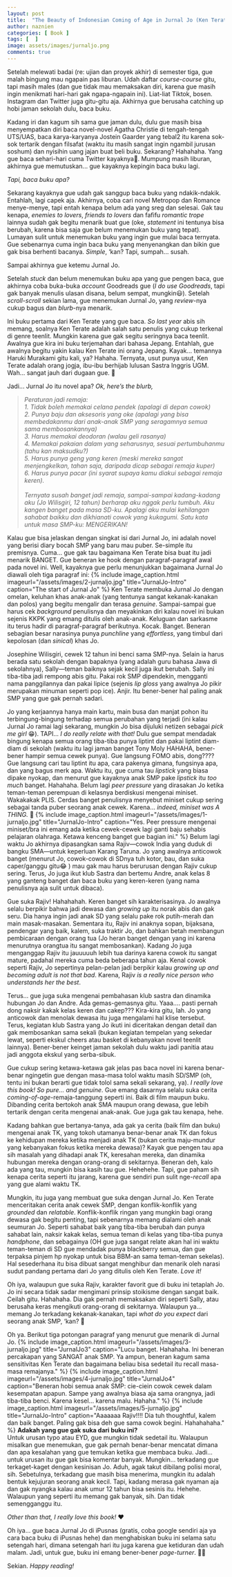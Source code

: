 ```yaml
---
layout: post
title:  "The Beauty of Indonesian Coming of Age in Jurnal Jo (Ken Terate, 2008)"
author: naznien
categories: [ Book ]
tags: [  ]
image: assets/images/jurnaljo.png
comments: true
---
```


Setelah melewati badai (re: ujian dan proyek akhir) di semester tiga, gue malah bingung mau ngapain pas liburan. Udah daftar *course-course* gitu, tapi masih males (dan gue tidak mau memaksakan diri, karena gue masih ingin menikmati hari-hari gak ngapa-ngapain ini). Liat-liat Tiktok, bosen. Instagram dan Twitter juga gitu-gitu aja. Akhirnya gue berusaha catching up hobi jaman sekolah dulu, baca buku.

Kadang iri dan kagum sih sama gue jaman dulu, dulu gue masih bisa menyempatkan diri baca novel-novel Agatha Christie di tengah-tengah UTS/UAS, baca karya-karyanya Jostein Gaarder yang tebal2 itu karena sok-sok tertarik dengan filsafat (waktu itu masih sangat ingin ngambil jurusan soshum) dan nyisihin uang jajan buat beli buku. Sekarang? Hahahaha. Yang gue baca sehari-hari cuma Twitter kayaknya🤣. Mumpung masih liburan, akhirnya gue memutuskan... gue kayaknya kepingin baca buku lagi.

*Tapi, baca buku apa?*

Sekarang kayaknya gue udah gak sanggup baca buku yang ndakik-ndakik. Entahlah, lagi capek aja. Akhirnya, coba cari novel Metropop dan Romance menye-menye, tapi entah kenapa belum ada yang sreg dan selesai. Gak tau kenapa, *enemies to lovers*, *friends to lovers* dan fafifu *romantic trope* lainnya sudah gak begitu menarik buat gue (oke, *statement* ini tentunya bisa berubah, karena bisa saja gue belum menemukan buku yang tepat). Lumayan sulit untuk menemukan buku yang ingin gue mulai baca ternyata. Gue sebenarnya cuma ingin baca buku yang menyenangkan dan bikin gue gak bisa berhenti bacanya. *Simple*, ‘kan? Tapi, sumpah... susah.

Sampai akhirnya gue ketemu Jurnal Jo. 

Setelah *stuck* dan belum menemukan buku apa yang gue pengen baca, gue akhirnya coba buka-buka *account* Goodreads gue (*I do use Goodreads*, tapi gak banyak menulis ulasan disana, belum sempat, mungkin😃). Setelah *scroll-scroll* sekian lama, gue menemukan Jurnal Jo, yang *review*-nya cukup bagus dan *blurb*-nya menarik.

Ini buku pertama dari Ken Terate yang gue baca. *So last year* abis sih memang, soalnya Ken Terate adalah salah satu penulis yang cukup terkenal di genre teenlit. Mungkin karena gue gak segitu seringnya baca teenlit. Awalnya gue kira ini buku terjemahan dari bahasa Jepang. Entahlah, gue awalnya begitu yakin kalau Ken Terate ini orang Jepang. Kayak... temannya Haruki Murakami gitu kali, ya? Hahaha. Ternyata, usut punya usut, Ken Terate adalah orang jogja, ibu-ibu berhijab lulusan Sastra Inggris UGM. Wah... sangat jauh dari dugaan gue. 🤣

Jadi... Jurnal Jo itu novel apa?
*Ok, here’s the blurb,*

> *Peraturan jadi remaja:* <br>
*1. Tidak boleh memakai celana pendek (apalagi di depan cowok)* <br>
*2. Punya baju dan aksesoris yang oke (apalagi yang bisa membedakanmu dari anak-anak SMP yang seragamnya semua sama membosankannya)* <br>
*3. Harus memakai deodoran (walau geli rasanya)* <br>
*4. Memakai pakaian dalam yang seharusnya, sesuai pertumbuhanmu (tahu kan maksudku?)* <br>
*5. Harus punya geng yang keren (meski mereka sangat menjengkelkan, tahan saja, daripada dicap sebagai remaja kuper)* <br>
*6. Harus punya pacar (ini syarat supaya kamu diakui sebagai remaja keren).* <br> <br>
*Ternyata susah banget jadi remaja, sampai-sampai kadang-kadang aku (Jo Wilisgiri, 12 tahun) berharap aku nggak perlu tumbuh. Aku kangen banget pada masa SD-ku. Apalagi aku mulai kehilangan sahabat baikku dan dikhianati cowok yang kukagumi. Satu kata untuk masa SMP-ku: MENGERIKAN!*

Kalau gue bisa jelaskan dengan singkat isi dari Jurnal Jo, ini adalah novel yang berisi diary bocah SMP yang baru mau puber. Se-simple itu premisnya. Cuma... gue gak tau bagaimana Ken Terate bisa buat itu jadi menarik BANGET. Gue beneran ke hook dengan paragraf-paragraf awal pada novel ini. Well, kayaknya gue perlu menunjukkan bagaimana Jurnal Jo diawali oleh tiga paragraf ini:
{% include image_caption.html imageurl="/assets/images/2-jurnaljo.jpg" title="JurnalJo-Intro" caption="The start of Jurnal Jo" %}
Ken Terate membuka Jurnal Jo dengan omelan, keluhan khas anak-anak (yang tentunya sangat kekanak-kanakan dan polos) yang begitu mengalir dan terasa *genuine*. Sampai-sampai gue harus cek *background* penulisnya dan meyakinkan diri kalau novel ini bukan sejenis KKPK yang emang ditulis oleh anak-anak. Keluguan dan sarkasme itu terus hadir di paragraf-paragraf berikutnya. Kocak. Banget. Beneran sebagian besar narasinya punya *punchline* yang *effortless*, yang timbul dari kepolosan (dan *sinical*) khas Jo.

Josephine Wilisgiri, cewek 12 tahun ini benci sama SMP-nya. Selain ia harus berada satu sekolah dengan bapaknya (yang adalah guru bahasa Jawa di sekolahnya), Sally—teman baiknya sejak kecil juga ikut berubah. Sally ini tiba-tiba jadi rempong abis gitu. Pakai rok SMP dipendekin, mengganti nama panggilannya dan pakai lipice (sejenis *lip gloss* yang awalnya Jo pikir merupakan minuman seperti pop ice). Anjir. Itu bener-bener hal paling anak SMP yang gue gak pernah sadari. 

Jo yang kerjaannya hanya main kartu, main busa dan manjat pohon itu terbingung-bingung terhadap semua perubahan yang terjadi (ini kalau Jurnal Jo ramai lagi sekarang, mungkin Jo bisa dijuluki netizen sebagai *pick me girl* 😁). TAPI... *I do really relate with that!* Dulu gue sempat mendadak bingung kenapa semua orang tiba-tiba punya liptint dan pakai liptint diam-diam di sekolah (waktu itu lagi jaman banget Tony Moly HAHAHA, bener-bener hampir semua cewek punya). Gue langsung FOMO abis, dong???? Gue langsung cari tau liptint itu apa, cara pakenya gimana, fungsinya apa, dan yang bagus merk apa. Waktu itu, gue cuma tau *lipstick* yang biasa dipake nyokap, dan menurut gue kayaknya anak SMP pake *lipstick* itu *too much* banget. Hahahaha. Belum lagi *peer pressure* yang dirasakan Jo ketika teman-teman perempuan di kelasnya berdiskusi mengenai miniset. Wakakakak PLIS. Cerdas banget penulisnya menyebut miniset cukup sering sebagai tanda puber seorang anak cewek. Karena... *indeed, miniset was A THING.* 🤣 
{% include image_caption.html imageurl="/assets/images/1-jurnaljo.jpg"  title="JurnalJo-Intro" caption="Yes. Peer pressure mengenai miniset/bra ini emang ada ketika cewek-cewek lagi ganti baju sehabis pelajaran olahraga. Ketawa kenceng banget gue bagian ini." %}
Belum lagi waktu Jo akhirnya dipasangkan sama Rajiv—cowok India yang duduk di bangku SMA—untuk keperluan Karang Taruna. Jo yang awalnya anticowok banget (menurut Jo, cowok-cowok di SDnya tuh kotor, bau, dan suka caper/ganggu gitu😂 ) mau gak mau harus berurusan dengan Rajiv cukup sering. Terus, Jo juga ikut klub Sastra dan bertemu Andre, anak kelas 8 yang ganteng banget dan baca buku yang keren-keren (yang nama penulisnya aja sulit untuk dibaca). 

Gue suka Rajiv! Hahahahah. Keren banget sih karakterisasinya. Jo awalnya selalu berpikir bahwa jadi dewasa dan *growing up* itu norak abis dan gak seru. Dia hanya ingin jadi anak SD yang selalu pake rok putih-merah dan main masak-masakan. Sementara itu, Rajiv ini anaknya sopan, bijaksana, pendengar yang baik, kalem, suka traktir Jo, dan bahkan betah membangun pembicaraan dengan orang tua (Jo heran banget dengan yang ini karena menurutnya orangtua itu sangat membosankan). Kadang Jo juga menganggap Rajiv itu jauuuuuh lebih tua darinya karena cowok itu sangat mature, padahal mereka cuma beda beberapa tahun aja. Kenal cowok seperti Rajiv, Jo sepertinya pelan-pelan jadi berpikir kalau *growing up and becoming adult is not that bad*. Karena, Rajiv *is a really nice person who understands her the best*.

Terus... gue juga suka mengenai pembahasan klub sastra dan dinamika hubungan Jo dan Andre. Ada gemas-gemasnya gitu. Yaaa.... pasti pernah dong naksir kakak kelas keren dan cakep??? Kira-kira gitu, lah. Jo yang anticowok dan menolak dewasa itu juga mengalami hal klise tersebut. Terus, kegiatan klub Sastra yang Jo ikuti ini diceritakan dengan detail dan gak membosankan sama sekali (bukan kegiatan tempelan yang sekedar lewat, seperti ekskul cheers atau basket di kebanyakan novel teenlit lainnya). Bener-bener keinget jaman sekolah dulu waktu jadi panitia atau jadi anggota ekskul yang serba-sibuk.

Gue cukup sering ketawa-ketawa gak jelas pas baca novel ini karena benar-benar ngingetin gue dengan masa-masa tolol waktu masih SD/SMP (oh, tentu ini bukan berarti gue tidak tolol sama sekali sekarang, ya). *I really love this book! So pure... and genuine*. Gue emang dasarnya selalu suka cerita *coming-of-age*-remaja-tanggung seperti ini. Baik di film maupun buku. Dibanding cerita bertokoh anak SMA maupun orang dewasa, gue lebih tertarik dengan cerita mengenai anak-anak. Gue juga gak tau kenapa, hehe. 

Kadang bahkan gue bertanya-tanya, ada gak ya cerita (baik film dan buku) mengenai anak TK, yang tokoh utamanya benar-benar anak TK dan fokus ke kehidupan mereka ketika menjadi anak TK (bukan cerita maju-mundur yang kebanyakan fokus ketika mereka dewasa)? Kayak gue pengen tau apa sih masalah yang dihadapi anak TK, keresahan mereka, dan dinamika hubungan mereka dengan orang-orang di sekitarnya. Beneran deh, kalo ada yang tau, mungkin bisa kasih tau gue. Hehehehe. Tapi, gue paham sih kenapa cerita seperti itu jarang, karena gue sendiri pun sulit nge-*recall* apa yang gue alami waktu TK.

Mungkin, itu juga yang membuat gue suka dengan Jurnal Jo. Ken Terate menceritakan cerita anak cewek SMP, dengan konflik-konflik yang *grounded* dan *relatable*. Konflik-konflik ringan yang mungkin bagi orang dewasa gak begitu penting, tapi sebenarnya memang dialami oleh anak seumuran Jo. 
Seperti sahabat baik yang tiba-tiba berubah dan punya sahabat lain, naksir kakak kelas, semua teman di kelas yang tiba-tiba punya *handphone*, dan sebagainya (OH gue juga sangat relate akan hal ini waktu teman-teman di SD gue mendadak punya blackberry semua, dan gue terpaksa pinjem hp nyokap untuk bisa BBM-an sama teman-teman sekelas). Hal sesederhana itu bisa dibuat sangat menghibur dan menarik oleh narasi sudut pandang pertama dari Jo yang ditulis oleh Ken Terate. *Love it!*

Oh iya, walaupun gue suka Rajiv, karakter favorit gue di buku ini tetaplah Jo. Jo ini secara tidak sadar mengimani prinsip stoikisme dengan sangat baik. Ceilah gitu. Hahahaha. Dia gak pernah memaksakan diri seperti Sally, atau berusaha keras mengikuti orang-orang di sekitarnya. Walaupun ya... memang Jo terkadang kekanak-kanakan, tapi *what do you expect* dari seorang anak SMP, ‘kan? 🤣

Oh ya. Berikut tiga potongan paragraf yang menurut gue menarik di Jurnal Jo.
{% include image_caption.html imageurl="/assets/images/3-jurnaljo.jpg"  title="JurnalJo3" caption="Lucu banget. Hahahaha. Ini beneran percakapan yang SANGAT anak SMP. Ya ampun, beneran kagum sama sensitivitas Ken Terate dan bagaimana beliau bisa sedetail itu recall masa-masa remajanya." %}
{% include image_caption.html imageurl="/assets/images/4-jurnaljo.jpg"  title="JurnalJo4" caption="Beneran hobi semua anak SMP: cie-ciein cowok cewek dalam kesempatan apapun. Sampe yang awalnya biasa aja sama orangnya, jadi tiba-tiba benci. Karena kesel... karena malu. Hahaha." %}
{% include image_caption.html imageurl="/assets/images/5-jurnaljo.jpg"  title="JurnalJo-Intro" caption="Aaaaaaa Rajiv!!!! Dia tuh thoughtful, kalem dan baik banget. Paling gak bisa deh gue sama cowok begini. Hahahahaha." %}
**Adakah yang gue gak suka dari buku ini?** <br>
Untuk urusan typo atau EYD, gue mungkin tidak sedetail itu. Walaupun misalkan gue menemukan, gue gak pernah benar-benar mencatat dimana dan apa kesalahan yang gue temukan ketika gue membaca buku. Jadi... untuk urusan itu gue gak bisa komentar banyak. Mungkin... terkadang gue terkaget-kaget dengan kesinisan Jo. Aduh, agak takut dibilang polisi moral, sih. Sebetulnya, terkadang gue masih bisa menerima, mungkin itu adalah bentuk kejujuran seorang anak kecil. Tapi, kadang merasa gak nyaman aja dan gak nyangka kalau anak umur 12 tahun bisa sesinis itu. Hehehe. Walaupun yang seperti itu memang gak banyak, sih. Dan tidak semengganggu itu.

*Other than that, I really love this book!* ❤️

Oh iya... gue baca Jurnal Jo di iPusnas (gratis, coba google sendiri aja ya cara baca buku di iPusnas hehe) dan menghabiskan buku ini selama satu setengah hari, dimana setengah hari itu juga karena gue ketiduran dan udah malam. Jadi, untuk gue, buku ini emang bener-bener *page-turner*. 👍🏻

Sekian. *Happy reading!*
